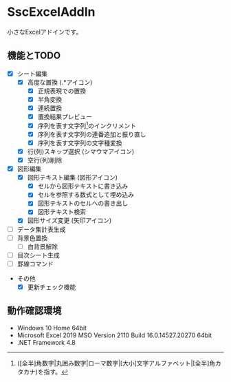 # SscExcelAddIn

小さなExcelアドインです。

## 機能とTODO

- [x] シート編集
  - [x] 高度な置換 (.\*アイコン)
    - [x] 正規表現での置換
    - [x] 半角変換
    - [x] 連続置換
    - [x] 置換結果プレビュー
    - [x] 序列を表す文字列[^1]のインクリメント
    - [x] 序列を表す文字列の連番追加と振り直し
    - [x] 序列を表す文字列の文字種変換
  - [x] 行(列)スキップ選択 (シマウマアイコン)
  - [x] 空行(列)削除
- [x] 図形編集
  - [x] 図形テキスト編集 (図形アイコン)
    - [x] セルから図形テキストに書き込み
    - [x] セルを参照する数式として埋め込み
    - [x] 図形テキストのセルへの書き出し
    - [x] 図形テキスト検索
  - [x] 図形サイズ変更 (矢印アイコン)
- [ ] データ集計表生成
- [ ] 背景色置換
  - [ ] 白背景解除
- [ ] 目次シート生成
- [ ] 罫線コマンド
- その他
  - [x] 更新チェック機能

## 動作確認環境

- Windows 10 Home 64bit
- Microsoft Excel 2019 MSO Version 2110 Build 16.0.14527.20270 64bit
- .NET Framework 4.8

[^1]: ([全半]角数字|丸囲み数字|ローマ数字|[大小]文字アルファベット|[全半]角カタカナ)を指す。

